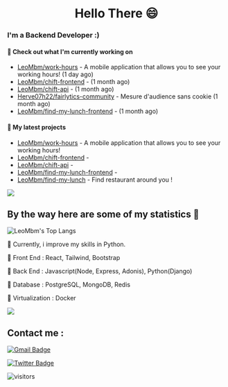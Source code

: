 <h1 align="center">Hello There 😄 </h1>

### I'm a Backend Developer :)

#### 👷 Check out what I'm currently working on

- [LeoMbm/work-hours](https://github.com/LeoMbm/work-hours) - A mobile application that allows you to see your working hours! (1 day ago)
- [LeoMbm/chift-frontend](https://github.com/LeoMbm/chift-frontend) -  (1 month ago)
- [LeoMbm/chift-api](https://github.com/LeoMbm/chift-api) -  (1 month ago)
- [Herve07h22/fairlytics-community](https://github.com/Herve07h22/fairlytics-community) - Mesure d&#39;audience sans cookie (1 month ago)
- [LeoMbm/find-my-lunch-frontend](https://github.com/LeoMbm/find-my-lunch-frontend) -  (1 month ago)

#### 🌱 My latest projects

- [LeoMbm/work-hours](https://github.com/LeoMbm/work-hours) - A mobile application that allows you to see your working hours!
- [LeoMbm/chift-frontend](https://github.com/LeoMbm/chift-frontend) - 
- [LeoMbm/chift-api](https://github.com/LeoMbm/chift-api) - 
- [LeoMbm/find-my-lunch-frontend](https://github.com/LeoMbm/find-my-lunch-frontend) - 
- [LeoMbm/find-my-lunch](https://github.com/LeoMbm/find-my-lunch) - Find restaurant around you !



<a href="https://www.youtube.com/watch?v=nC9dQOnUyao"><img src="https://indianmemetemplates.com/wp-content/uploads/Computer-Guy.jpg"></a>


## By the way here are some of my statistics 🚀
![LeoMbm's Top Langs](https://github-readme-stats.vercel.app/api/top-langs/?username=LeoMbm&theme=tokyonight&layout=compact)

🌱 Currently, i improve my skills in Python.

🧱 Front End : React, Tailwind, Bootstrap

🧱 Back End : Javascript(Node, Express, Adonis), Python(Django)

🧱 Database : PostgreSQL, MongoDB, Redis

🧱 Virtualization : Docker


<a href="https://www.youtube.com/watch?v=dQw4w9WgXcQ"><img src="https://user-images.githubusercontent.com/73097560/115834477-dbab4500-a447-11eb-908a-139a6edaec5c.gif"></a>

## Contact me : 
[![Gmail Badge](https://img.shields.io/badge/-leonidas.j.mbm@gmail.com-blue?style=flat-roundedrectangle&logo=Gmail&logoColor=white&link=mailto:leonidas.j.mbm@gmail.com)](leonidas.j.mbm@gmail.com)

[![Twitter Badge](https://img.shields.io/badge/-@TechLeo777-1ca0f1?style=flat-square&labelColor=1ca0f1&logo=twitter&logoColor=white&link=https://twitter.com/TechLeo777)](https://twitter.com/TechLeo777) 


![visitors](https://komarev.com/ghpvc/?username=LeoMbm&color=yellow)


